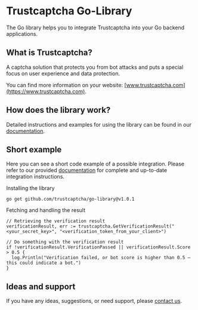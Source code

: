 # Trustcaptcha Go-Library

The Go library helps you to integrate Trustcaptcha into your Go backend applications.


## What is Trustcaptcha?

A captcha solution that protects you from bot attacks and puts a special focus on user experience and data protection.

You can find more information on your website: [www.trustcaptcha.com](https://www.trustcaptcha.com).


## How does the library work?

Detailed instructions and examples for using the library can be found in our [documentation](https://docs.trustcaptcha.com/en/documentation/backend/integration?backend=go).


## Short example

Here you can see a short code example of a possible integration. Please refer to our provided [documentation](https://docs.trustcaptcha.com/en/documentation/backend/integration?backend=go) for complete and up-to-date integration instructions.

Installing the library

``go get github.com/trustcaptcha/go-library@v1.0.1``

Fetching and handling the result

```
// Retrieving the verification result
verificationResult, err := trustcaptcha.GetVerificationResult("<your_secret_key>", "<verification_token_from_your_client>")

// Do something with the verification result
if !verificationResult.VerificationPassed || verificationResult.Score > 0.5 {
  log.Println("Verification failed, or bot score is higher than 0.5 – this could indicate a bot.")
}
```

## Ideas and support

If you have any ideas, suggestions, or need support, please [contact us](https://www.trustcaptcha.com/en/contact-us).
